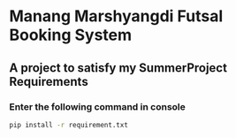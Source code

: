 # Manang Marshyangdi Futsal Booking System
## A project to satisfy my SummerProject Requirements

### Enter the following command in console

```bash
pip install -r requirement.txt
```
